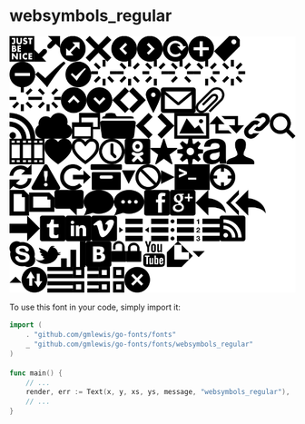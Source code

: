 # websymbols_regular

![websymbols_regular](websymbols_regular.png)

To use this font in your code, simply import it:

```go
import (
	. "github.com/gmlewis/go-fonts/fonts"
	_ "github.com/gmlewis/go-fonts/fonts/websymbols_regular"
)

func main() {
	// ...
	render, err := Text(x, y, xs, ys, message, "websymbols_regular"),
	// ...
}
```
